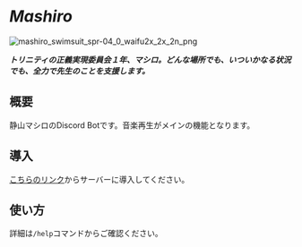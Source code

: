 # ***Mashiro***

![mashiro_swimsuit_spr-04_0_waifu2x_2x_2n_png](https://github.com/mimaraka/mashiro/assets/106879397/9d085f2d-8846-4f4b-b992-a2bbfef8c0ad)

***トリニティの正義実現委員会１年、マシロ。どんな場所でも、いついかなる状況でも、全力で先生のことを支援します。***

## 概要
静山マシロのDiscord Botです。音楽再生がメインの機能となります。

## 導入
[こちらのリンク](https://discord.com/api/oauth2/authorize?client_id=1105880759857860709&permissions=4915795037248&scope=bot%20applications.commands)からサーバーに導入してください。

## 使い方
詳細は`/help`コマンドからご確認ください。
